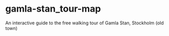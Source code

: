 # gamla-stan_tour-map
An interactive guide to the free walking tour of Gamla Stan, Stockholm (old town)
